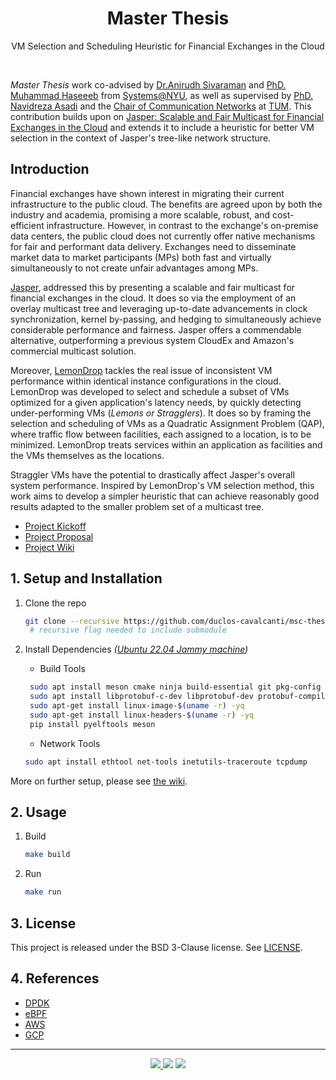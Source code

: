 <h1 align="center">Master Thesis</h1>
<p align="center">
   VM Selection and Scheduling Heuristic for Financial Exchanges in the Cloud
</p>
<br>

<!-- __Abstract:__ _Not defined yet._ -->

_Master Thesis_ work co-advised by [Dr.Anirudh Sivaraman](https://anirudhsk.github.io/) and [PhD. Muhammad Haseeeb](https://haseeblums.github.io/) from [Systems@NYU](https://news.cs.nyu.edu/), as
well as supervised by [PhD. Navidreza Asadi](https://nrasadi.github.io/) and the [Chair of Communication Networks](https://www.ce.cit.tum.de/en/lkn/home/) at [TUM](https://www.cit.tum.de/en/cit/home/). 
This contribution builds upon on [Jasper: Scalable and Fair Multicast for Financial Exchanges in the Cloud](https://arxiv.org/abs/2402.09527.) and extends it to include a heuristic for better VM 
selection in the context of Jasper's tree-like network structure.

## Introduction

Financial exchanges have shown interest in migrating their current infrastructure 
to the public cloud. The benefits are agreed upon by both the industry and 
academia, promising a more scalable, robust, and cost-efficient infrastructure. 
However, in contrast to the exchange's on-premise data centers, the public cloud does not 
currently offer native mechanisms for fair and performant data delivery. 
Exchanges need to disseminate market data to market participants (MPs) both fast and 
virtually simultaneously to not create unfair advantages among MPs.

[Jasper](https://arxiv.org/abs/2402.09527.), addressed this by presenting a scalable and fair multicast 
for financial exchanges in the cloud. It does so via the employment of an overlay multicast tree and leveraging 
up-to-date advancements in clock synchronization, kernel by-passing, and hedging to simultaneously 
achieve considerable performance and fairness. Jasper offers a commendable alternative, 
outperforming a previous system CloudEx and Amazon's commercial multicast solution.

Moreover, [LemonDrop](https://searchworks.stanford.edu/view/14423035) tackles the real issue of 
inconsistent VM performance within identical instance configurations in the cloud. 
LemonDrop was developed to select and schedule a subset of VMs optimized for a given application's latency needs, by quickly 
detecting under-performing VMs (_Lemons or Stragglers_).
It does so by framing the selection and scheduling of VMs as a Quadratic Assignment Problem (QAP), where 
traffic flow between facilities, each assigned to a location, is to be minimized. 
LemonDrop treats services within an application as facilities and the VMs themselves as the locations. 

Straggler VMs have the potential to drastically affect Jasper's overall system performance.
Inspired by LemonDrop's VM selection method, this work aims to develop a simpler heuristic that 
can achieve reasonably good results adapted to the smaller problem set of a multicast tree. 

- [Project Kickoff](https://docs.google.com/presentation/d/1XlgH70a5laUlEAKua7f3ALofkX98AMYdCSO5etTrlyw/edit?usp=sharing) 
- [Project Proposal](docs/assets/Kickoff.pdf)
- [Project Wiki](https://github.com/duclos-cavalcanti/master-arbeit/wiki)

## 1. Setup and Installation

1. Clone the repo
   ```bash
   git clone --recursive https://github.com/duclos-cavalcanti/msc-thesis.git
    # recursive flag needed to include submodule
   ```

2. Install Dependencies _([Ubuntu 22.04 Jammy machine](https://releases.ubuntu.com/jammy/))_
    - Build Tools
   ```bash
    sudo apt install meson cmake ninja build-essential git pkg-config
    sudo apt install libprotobuf-c-dev libprotobuf-dev protobuf-compiler protobuf-codegen
    sudo apt-get install linux-image-$(uname -r) -yq
    sudo apt-get install linux-headers-$(uname -r) -yq
    pip install pyelftools meson
   ```

    - Network Tools
   ```bash
   sudo apt install ethtool net-tools inetutils-traceroute tcpdump
   ```
More on further setup, please see [the wiki](https://github.com/duclos-cavalcanti/master-arbeit/wiki/Setup).

## 2. Usage

1. Build
    ```bash 
    make build
    ```

2. Run
    ```bash 
    make run
    ```

## 3. License
This project is released under the BSD 3-Clause license. See [LICENSE](LICENSE).

## 4. References
- [DPDK](https://www.dpdk.org/)
- [eBPF](https://ebpf.io/)
- [AWS](https://docs.aws.amazon.com/cli/?nc2=h_ql_doc_cli)
- [GCP](https://cloud.google.com/)

---
<p align="center">
<a href="https://github.com/duclos-cavalcanti/master-arbeit/LICENSE">
  <img src="https://img.shields.io/badge/license-BSD3-yellow.svg" />
</a>
<a>
  <img src="https://img.shields.io/github/languages/code-size/duclos-cavalcanti/master-arbeit.svg" />
</a>
<a>
  <img src="https://img.shields.io/github/commit-activity/m/duclos-cavalcanti/master-arbeit.svg" />
</a>
</p>
